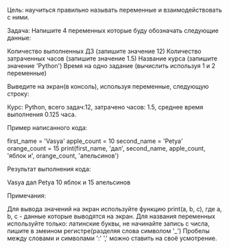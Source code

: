 Цель: научиться правильно называть переменные и взаимодействовать с ними.

Задача:
Напишите 4 переменных которые буду обозначать следующие данные:

Количество выполненных ДЗ (запишите значение 12)
Количество затраченных часов (запишите значение 1.5)
Название курса (запишите значение 'Python')
Время на одно задание (вычислить используя 1 и 2 переменные)

Выведите на экран(в консоль), используя переменные, следующую строку:

Курс: Python, всего задач:12, затрачено часов: 1.5, среднее время выполнения 0.125 часа.



Пример написанного кода:

first_name = 'Vasya'
apple_count = 10
second_name = 'Petya'
orange_count = 15
print(first_name, 'дал', second_name, apple_count, 'яблок и', orange_count, 'апельсинов')

Результат выполнения кода:

Vasya дал Petya 10 яблок и 15 апельсинов

Примечания:

Для вывода значений на экран используйте функцию print(a, b, c), где a, b, c - данные которые выводятся на экран.
Для названия переменных используйте только: латинские буквы, не начинайте запись с числа, пишите в змеином регистре(разделяя слова символом '_')
Пробелы между словами и символами ':' ',' можно ставить на своё усмотрение.
